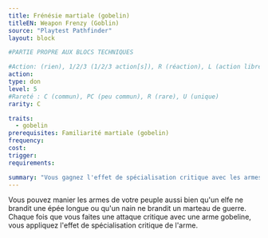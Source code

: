 ```yaml
---
title: Frénésie martiale (gobelin)
titleEN: Weapon Frenzy (Goblin)
source: "Playtest Pathfinder"
layout: block

#PARTIE PROPRE AUX BLOCS TECHNIQUES

#Action: (rien), 1/2/3 (1/2/3 action[s]), R (réaction), L (action libre)
action: 
type: don
level: 5
#Rareté : C (commun), PC (peu commun), R (rare), U (unique)
rarity: C

traits:
  - gobelin
prerequisites: Familiarité martiale (gobelin)
frequency:
cost:
trigger:
requirements:

summary: "Vous gagnez l'effet de spécialisation critique avec les armes gobelines."
---
```


Vous pouvez manier les armes de votre peuple aussi bien qu'un elfe ne brandit une épée longue ou qu'un nain ne brandit un marteau de guerre. Chaque fois que vous faites une attaque critique avec une arme gobeline, vous appliquez l'effet de spécialisation critique de l'arme.
